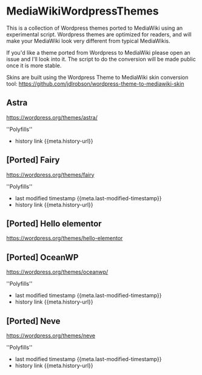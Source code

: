 # MediaWikiWordpressThemes

This is a collection of Wordpress themes ported to MediaWiki using an experimental script. Wordpress themes are optimized for readers, and will make your
MediaWiki look very different from typical MediaWikis.

If you'd like a theme ported from Wordpress to MediaWiki please open an issue and I'll look into it. The script to do the conversion will be made public
once it is more stable.

Skins are built using the Wordpress Theme to MediaWiki skin conversion tool:
https://github.com/jdlrobson/wordpress-theme-to-mediawiki-skin

## Astra
https://wordpress.org/themes/astra/

''Polyfills''

- history link {{meta.history-url}}

## [Ported] Fairy
https://wordpress.org/themes/fairy

''Polyfills''

- last modified timestamp {{meta.last-modified-timestamp}}
- history link {{meta.history-url}}

## [Ported] Hello elementor
https://wordpress.org/themes/hello-elementor

## [Ported] OceanWP
https://wordpress.org/themes/oceanwp/

''Polyfills''

- last modified timestamp {{meta.last-modified-timestamp}}
- history link {{meta.history-url}}

## [Ported] Neve
https://wordpress.org/themes/neve

''Polyfills''
- last modified timestamp {{meta.last-modified-timestamp}}
- history link {{meta.history-url}}
